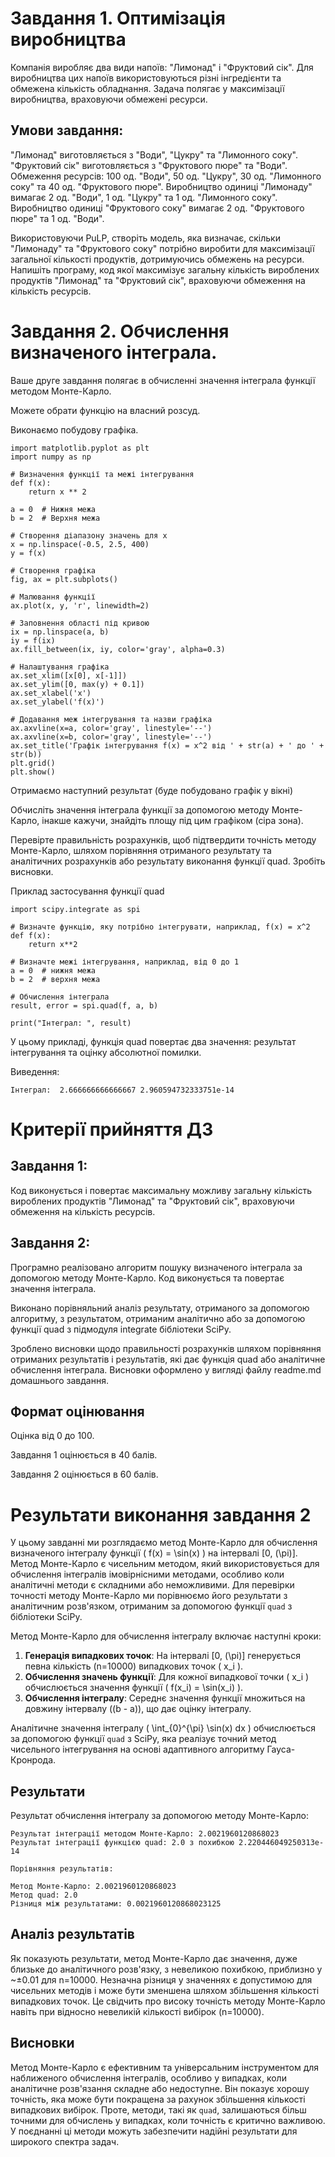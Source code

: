 # Завдання 1. Оптимізація виробництва

Компанія виробляє два види напоїв: "Лимонад" і "Фруктовий сік". Для виробництва цих напоїв використовуються різні інгредієнти та обмежена кількість обладнання. Задача полягає у максимізації виробництва, враховуючи обмежені ресурси.

## Умови завдання:

"Лимонад" виготовляється з "Води", "Цукру" та "Лимонного соку".
"Фруктовий сік" виготовляється з "Фруктового пюре" та "Води".
Обмеження ресурсів: 100 од. "Води", 50 од. "Цукру", 30 од. "Лимонного соку" та 40 од. "Фруктового пюре".
Виробництво одиниці "Лимонаду" вимагає 2 од. "Води", 1 од. "Цукру" та 1 од. "Лимонного соку".
Виробництво одиниці "Фруктового соку" вимагає 2 од. "Фруктового пюре" та 1 од. "Води".

Використовуючи PuLP, створіть модель, яка визначає, скільки "Лимонаду" та "Фруктового соку" потрібно виробити для максимізації загальної кількості продуктів, дотримуючись обмежень на ресурси. Напишіть програму, код якої максимізує загальну кількість вироблених продуктів "Лимонад" та "Фруктовий сік", враховуючи обмеження на кількість ресурсів.

# Завдання 2. Обчислення визначеного інтеграла.

Ваше друге завдання полягає в обчисленні значення інтеграла функції методом Монте-Карло.

Можете обрати функцію на власний розсуд.

Виконаємо побудову графіка.

```
import matplotlib.pyplot as plt
import numpy as np

# Визначення функції та межі інтегрування
def f(x):
    return x ** 2

a = 0  # Нижня межа
b = 2  # Верхня межа

# Створення діапазону значень для x
x = np.linspace(-0.5, 2.5, 400)
y = f(x)

# Створення графіка
fig, ax = plt.subplots()

# Малювання функції
ax.plot(x, y, 'r', linewidth=2)

# Заповнення області під кривою
ix = np.linspace(a, b)
iy = f(ix)
ax.fill_between(ix, iy, color='gray', alpha=0.3)

# Налаштування графіка
ax.set_xlim([x[0], x[-1]])
ax.set_ylim([0, max(y) + 0.1])
ax.set_xlabel('x')
ax.set_ylabel('f(x)')

# Додавання меж інтегрування та назви графіка
ax.axvline(x=a, color='gray', linestyle='--')
ax.axvline(x=b, color='gray', linestyle='--')
ax.set_title('Графік інтегрування f(x) = x^2 від ' + str(a) + ' до ' + str(b))
plt.grid()
plt.show()
```

Отримаємо наступний результат
(буде побудовано графік у вікні)


Обчисліть значення інтеграла функції за допомогою методу Монте-Карло, інакше кажучи, знайдіть площу під цим графіком (сіра зона).

Перевірте правильність розрахунків, щоб підтвердити точність методу Монте-Карло, шляхом порівняння отриманого результату та аналітичних розрахунків або результату виконання функції quad. Зробіть висновки.

Приклад застосування функції quad

```
import scipy.integrate as spi

# Визначте функцію, яку потрібно інтегрувати, наприклад, f(x) = x^2
def f(x):
    return x**2

# Визначте межі інтегрування, наприклад, від 0 до 1
a = 0  # нижня межа
b = 2  # верхня межа

# Обчислення інтеграла
result, error = spi.quad(f, a, b)

print("Інтеграл: ", result)
```

У цьому прикладі, функція quad повертає два значення: результат інтегрування та оцінку абсолютної помилки.

Виведення:

```
Інтеграл:  2.666666666666667 2.960594732333751e-14
```

# Критерії прийняття ДЗ

## Завдання 1:

Код виконується і повертає максимальну можливу загальну кількість вироблених продуктів "Лимонад" та "Фруктовий сік", враховуючи обмеження на кількість ресурсів.

## Завдання 2:

Програмно реалізовано алгоритм пошуку визначеного інтеграла за допомогою методу Монте-Карло. Код виконується та повертає значення інтеграла.

Виконано порівняльний аналіз результату, отриманого за допомогою алгоритму, з результатом, отриманим аналітично або за допомогою функції quad з підмодуля integrate бібліотеки SciPy.

Зроблено висновки щодо правильності розрахунків шляхом порівняння отриманих результатів і результатів, які дає функція quad або аналітичне обчислення інтеграла. Висновки оформлено у вигляді файлу readme.md домашнього завдання.

## Формат оцінювання

Оцінка від 0 до 100.

Завдання 1 оцінюється в 40 балів.

Завдання 2 оцінюється в 60 балів.

# Результати виконання завдання 2

У цьому завданні ми розглядаємо метод Монте-Карло для обчислення визначеного інтегралу функції \( f(x) = \sin(x) \) на інтервалі [0, \(\pi\)]. Метод Монте-Карло є чисельним методом, який використовується для обчислення інтегралів імовірнісними методами, особливо коли аналітичні методи є складними або неможливими. Для перевірки точності методу Монте-Карло ми порівнюємо його результати з аналітичним розв'язком, отриманим за допомогою функції `quad` з бібліотеки SciPy.

Метод Монте-Карло для обчислення інтегралу включає наступні кроки:

1. **Генерація випадкових точок**: На інтервалі [0, \(\pi\)] генерується певна кількість (n=10000) випадкових точок \( x_i \).
2. **Обчислення значень функції**: Для кожної випадкової точки \( x_i \) обчислюється значення функції \( f(x_i) = \sin(x_i) \).
3. **Обчислення інтегралу**: Середнє значення функції множиться на довжину інтервалу \((b - a)\), що дає оцінку інтегралу.

Аналітичне значення інтегралу \( \int_{0}^{\pi} \sin(x) dx \) обчислюється за допомогою функції `quad` з SciPy, яка реалізує точний метод чисельного інтегрування на основі адаптивного алгоритму Гауса-Кронрода.

## Результати

Результат обчислення інтегралу за допомогою методу Монте-Карло:

```
Результат інтеграції методом Монте-Карло: 2.0021960120868023
Результат інтеграції функцією quad: 2.0 з похибкою 2.220446049250313e-14 

Порівняння результатів:

Метод Монте-Карло: 2.0021960120868023
Метод quad: 2.0
Різниця між результатами: 0.0021960120868023125
```

## Аналіз результатів

Як показують результати, метод Монте-Карло дає значення, дуже близьке до аналітичного розв'язку, з невеликою похибкою, приблизно у ~±0.01 для n=10000. Незначна різниця у значеннях є допустимою для чисельних методів і може бути зменшена шляхом збільшення кількості випадкових точок. Це свідчить про високу точність методу Монте-Карло навіть при відносно невеликій кількості вибірок (n=10000).

## Висновки

Метод Монте-Карло є ефективним та універсальним інструментом для наближеного обчислення інтегралів, особливо у випадках, коли аналітичне розв'язання складне або недоступне. Він показує хорошу точність, яка може бути покращена за рахунок збільшення кількості випадкових вибірок. Проте, методи, такі як `quad`, залишаються більш точними для обчислень у випадках, коли точність є критично важливою. У поєднанні ці методи можуть забезпечити надійні результати для широкого спектра задач.